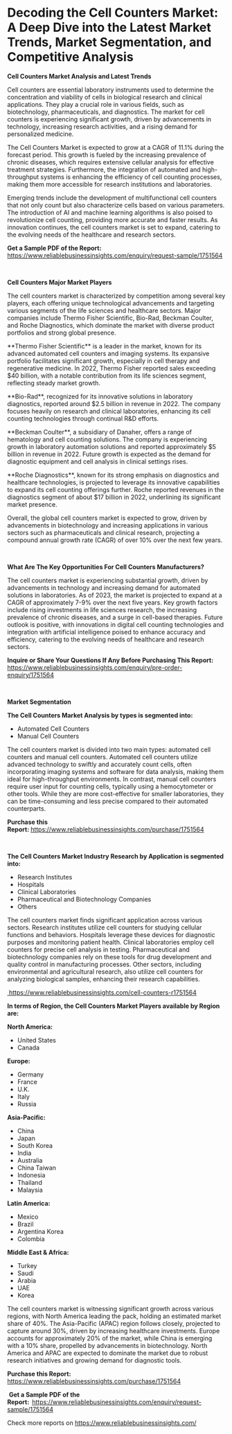 <p><h1>Decoding the Cell Counters Market: A Deep Dive into the Latest Market Trends, Market Segmentation, and Competitive Analysis</h1></p><p><strong>Cell Counters Market Analysis and Latest Trends</strong></p>
<p><p>Cell counters are essential laboratory instruments used to determine the concentration and viability of cells in biological research and clinical applications. They play a crucial role in various fields, such as biotechnology, pharmaceuticals, and diagnostics. The market for cell counters is experiencing significant growth, driven by advancements in technology, increasing research activities, and a rising demand for personalized medicine.</p><p>The Cell Counters Market is expected to grow at a CAGR of 11.1% during the forecast period. This growth is fueled by the increasing prevalence of chronic diseases, which requires extensive cellular analysis for effective treatment strategies. Furthermore, the integration of automated and high-throughput systems is enhancing the efficiency of cell counting processes, making them more accessible for research institutions and laboratories.</p><p>Emerging trends include the development of multifunctional cell counters that not only count but also characterize cells based on various parameters. The introduction of AI and machine learning algorithms is also poised to revolutionize cell counting, providing more accurate and faster results. As innovation continues, the cell counters market is set to expand, catering to the evolving needs of the healthcare and research sectors.</p></p>
<p><strong>Get a Sample PDF of the Report:&nbsp;</strong> <a href="https://www.reliablebusinessinsights.com/enquiry/request-sample/1751564?utm_campaign=2397&utm_medium=2&utm_source=Github&utm_content=ia&utm_term=19022025&utm_id=cell-counters">https://www.reliablebusinessinsights.com/enquiry/request-sample/1751564</a></p>
<p>&nbsp;</p>
<p><strong>Cell Counters Major Market Players</strong></p>
<p><p>The cell counters market is characterized by competition among several key players, each offering unique technological advancements and targeting various segments of the life sciences and healthcare sectors. Major companies include Thermo Fisher Scientific, Bio-Rad, Beckman Coulter, and Roche Diagnostics, which dominate the market with diverse product portfolios and strong global presence.</p><p>**Thermo Fisher Scientific** is a leader in the market, known for its advanced automated cell counters and imaging systems. Its expansive portfolio facilitates significant growth, especially in cell therapy and regenerative medicine. In 2022, Thermo Fisher reported sales exceeding $40 billion, with a notable contribution from its life sciences segment, reflecting steady market growth.</p><p>**Bio-Rad**, recognized for its innovative solutions in laboratory diagnostics, reported around $2.5 billion in revenue in 2022. The company focuses heavily on research and clinical laboratories, enhancing its cell counting technologies through continual R&D efforts.</p><p>**Beckman Coulter**, a subsidiary of Danaher, offers a range of hematology and cell counting solutions. The company is experiencing growth in laboratory automation solutions and reported approximately $5 billion in revenue in 2022. Future growth is expected as the demand for diagnostic equipment and cell analysis in clinical settings rises.</p><p>**Roche Diagnostics**, known for its strong emphasis on diagnostics and healthcare technologies, is projected to leverage its innovative capabilities to expand its cell counting offerings further. Roche reported revenues in the diagnostics segment of about $17 billion in 2022, underlining its significant market presence.</p><p>Overall, the global cell counters market is expected to grow, driven by advancements in biotechnology and increasing applications in various sectors such as pharmaceuticals and clinical research, projecting a compound annual growth rate (CAGR) of over 10% over the next few years.</p></p>
<p>&nbsp;</p>
<p><strong>What Are The Key Opportunities For Cell Counters Manufacturers?</strong></p>
<p><p>The cell counters market is experiencing substantial growth, driven by advancements in technology and increasing demand for automated solutions in laboratories. As of 2023, the market is projected to expand at a CAGR of approximately 7-9% over the next five years. Key growth factors include rising investments in life sciences research, the increasing prevalence of chronic diseases, and a surge in cell-based therapies. Future outlook is positive, with innovations in digital cell counting technologies and integration with artificial intelligence poised to enhance accuracy and efficiency, catering to the evolving needs of healthcare and research sectors.</p></p>
<p><strong>Inquire or Share Your Questions If Any Before Purchasing This Report:</strong> <a href="https://www.reliablebusinessinsights.com/enquiry/pre-order-enquiry/1751564?utm_campaign=2397&utm_medium=2&utm_source=Github&utm_content=ia&utm_term=19022025&utm_id=cell-counters">https://www.reliablebusinessinsights.com/enquiry/pre-order-enquiry/1751564</a></p>
<p>&nbsp;</p>
<p><strong>Market Segmentation</strong></p>
<p><strong>The Cell Counters Market Analysis by types is segmented into:</strong></p>
<p><ul><li>Automated Cell Counters</li><li>Manual Cell Counters</li></ul></p>
<p><p>The cell counters market is divided into two main types: automated cell counters and manual cell counters. Automated cell counters utilize advanced technology to swiftly and accurately count cells, often incorporating imaging systems and software for data analysis, making them ideal for high-throughput environments. In contrast, manual cell counters require user input for counting cells, typically using a hemocytometer or other tools. While they are more cost-effective for smaller laboratories, they can be time-consuming and less precise compared to their automated counterparts.</p></p>
<p><strong>Purchase this Report:&nbsp;</strong><a href="https://www.reliablebusinessinsights.com/purchase/1751564?utm_campaign=2397&utm_medium=2&utm_source=Github&utm_content=ia&utm_term=19022025&utm_id=cell-counters">https://www.reliablebusinessinsights.com/purchase/1751564</a></p>
<p>&nbsp;</p>
<p><strong>The Cell Counters Market Industry Research by Application is segmented into:</strong></p>
<p><ul><li>Research Institutes</li><li>Hospitals</li><li>Clinical Laboratories</li><li>Pharmaceutical and Biotechnology Companies</li><li>Others</li></ul></p>
<p><p>The cell counters market finds significant application across various sectors. Research institutes utilize cell counters for studying cellular functions and behaviors. Hospitals leverage these devices for diagnostic purposes and monitoring patient health. Clinical laboratories employ cell counters for precise cell analysis in testing. Pharmaceutical and biotechnology companies rely on these tools for drug development and quality control in manufacturing processes. Other sectors, including environmental and agricultural research, also utilize cell counters for analyzing biological samples, enhancing their research capabilities.</p></p>
<p><a href="https://www.reliablebusinessinsights.com/cell-counters-r1751564?utm_campaign=2397&utm_medium=2&utm_source=Github&utm_content=ia&utm_term=19022025&utm_id=cell-counters">&nbsp;https://www.reliablebusinessinsights.com/cell-counters-r1751564</a></p>
<p><strong>In terms of Region, the Cell Counters Market Players available by Region are:</strong></p>
<p>
    <p> <strong> North America: </strong>
        <ul>
            <li>United States</li>
            <li>Canada</li>
        </ul>
        </p> 
    <p> <strong> Europe: </strong>
        <ul>
            <li>Germany</li>
            <li>France</li>
            <li>U.K.</li>
            <li>Italy</li>
            <li>Russia</li>
        </ul>
        </p> 
    <p> <strong> Asia-Pacific: </strong>
        <ul>
            <li>China</li>
            <li>Japan</li>
            <li>South Korea</li>
            <li>India</li>
            <li>Australia</li>
            <li>China Taiwan</li>
            <li>Indonesia</li>
            <li>Thailand</li>
            <li>Malaysia</li>
        </ul>
        </p> 
    <p> <strong> Latin America: </strong>
        <ul>
            <li>Mexico</li>
            <li>Brazil</li>
            <li>Argentina Korea</li>
            <li>Colombia</li>
        </ul>
        </p> 
    <p> <strong> Middle East & Africa: </strong>
        <ul>
            <li>Turkey</li>
            <li>Saudi</li>
            <li>Arabia</li>
            <li>UAE</li>
            <li>Korea</li>
        </ul>
    </p>
    </p>
<p><p>The cell counters market is witnessing significant growth across various regions, with North America leading the pack, holding an estimated market share of 40%. The Asia-Pacific (APAC) region follows closely, projected to capture around 30%, driven by increasing healthcare investments. Europe accounts for approximately 20% of the market, while China is emerging with a 10% share, propelled by advancements in biotechnology. North America and APAC are expected to dominate the market due to robust research initiatives and growing demand for diagnostic tools.</p></p>
<p><strong>Purchase this Report: </strong><a href="https://www.reliablebusinessinsights.com/purchase/1751564?utm_campaign=2397&utm_medium=2&utm_source=Github&utm_content=ia&utm_term=19022025&utm_id=cell-counters">https://www.reliablebusinessinsights.com/purchase/1751564</a></p>
<p>&nbsp;<strong>Get a Sample PDF of the Report:&nbsp;&nbsp;</strong><a href="https://www.reliablebusinessinsights.com/enquiry/request-sample/1751564?utm_campaign=2397&utm_medium=2&utm_source=Github&utm_content=ia&utm_term=19022025&utm_id=cell-counters">https://www.reliablebusinessinsights.com/enquiry/request-sample/1751564</a></p>
<p><strong></strong></p>
<p>Check more reports on <a href="https://www.reliablebusinessinsights.com/?utm_campaign=2397&utm_medium=2&utm_source=Github&utm_content=ia&utm_term=19022025&utm_id=cell-counters">https://www.reliablebusinessinsights.com/</a></p>